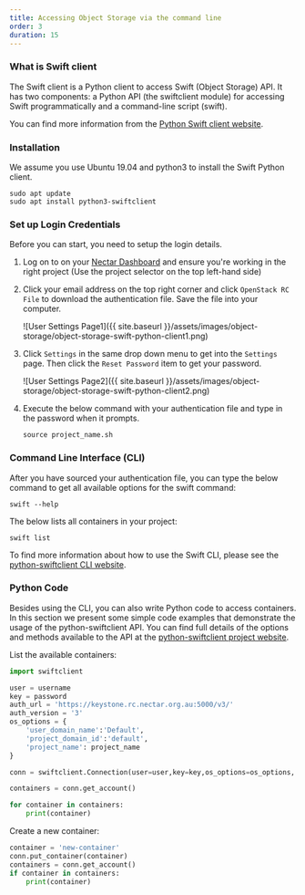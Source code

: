 ```yaml
---
title: Accessing Object Storage via the command line
order: 3
duration: 15
---
```


### What is Swift client

The Swift client is a Python client to access Swift (Object Storage) API. It has two components: a Python API (the swiftclient module) for accessing Swift programmatically and a command-line script (swift).

You can find more information from the [Python Swift client website](https://opendev.org/openstack/python-swiftclient).

### Installation

We assume you use Ubuntu 19.04 and python3 to install the Swift Python client.

```
sudo apt update
sudo apt install python3-swiftclient
```

### Set up Login Credentials

Before you can start, you need to setup the login details.

1. Log on to on your [Nectar Dashboard](https://dashboard.rc.nectar.org.au) and ensure you're working in the right project (Use the project selector on the top left-hand side)
2. Click your email address on the top right corner and click `OpenStack RC File` to download the authentication file. Save the file into your computer.

    ![User Settings Page1]({{ site.baseurl }}/assets/images/object-storage/object-storage-swift-python-client1.png)

3. Click `Settings` in the same drop down menu to get into the `Settings` page. Then click the `Reset Password` item to get your password.

    ![User Settings Page2]({{ site.baseurl }}/assets/images/object-storage/object-storage-swift-python-client2.png)


4. Execute the below command with your authentication file and type in the password when it prompts.

    ```
    source project_name.sh
    ```

### Command Line Interface (CLI)

After you have sourced your authentication file, you can type the below command to get all available options for the swift command:

```
swift --help
```

The below lists all containers in your project:

```
swift list
```

To find more information about how to use the Swift CLI, please see the [python-swiftclient CLI website](https://docs.openstack.org/python-swiftclient/latest/cli/index.html).

### Python Code
Besides using the CLI, you can also write Python code to access containers. In this section we present some simple code examples that demonstrate the usage of the python-swiftclient API. You can find full details of the options and methods available to the API at the [python-swiftclient project website](https://docs.openstack.org/python-swiftclient/latest/introduction.html).

List the available containers:

```python
import swiftclient

user = username
key = password
auth_url = 'https://keystone.rc.nectar.org.au:5000/v3/'
auth_version = '3'
os_options = {
    'user_domain_name':'Default',
    'project_domain_id':'default',
    'project_name': project_name
}

conn = swiftclient.Connection(user=user,key=key,os_options=os_options, auth_version=auth_version,authurl=auth_url)

containers = conn.get_account()

for container in containers:
    print(container)
```

Create a new container:
```python
container = 'new-container'
conn.put_container(container)
containers = conn.get_account()
if container in containers:
    print(container)
```
